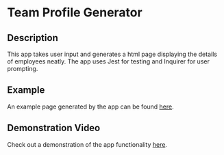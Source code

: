 # Team Profile Generator

## Description
This app takes user input and generates a html page displaying the details of employees neatly. The app uses Jest for testing and Inquirer for user prompting.

## Example
An example page generated by the app can be found <a href="https://domenicbeall.github.io/team-profile-generator/">here</a>.

## Demonstration Video
Check out a demonstration of the app functionality <a href="https://youtu.be/dalonOtKXao">here</a>.